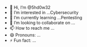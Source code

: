 - 👋 Hi, I’m @5hd0w32
- 👀 I’m interested in ...Cybersecurity
- 🌱 I’m currently learning ...Pentesting
- 💞️ I’m looking to collaborate on ...
- 📫 How to reach me ...
- 😄 Pronouns: ...
- ⚡ Fun fact: ...

<!---
5hd0w32/5hd0w32 is a ✨ special ✨ repository because its `README.md` (this file) appears on your GitHub profile.
You can click the Preview link to take a look at your changes.
--->
